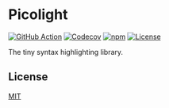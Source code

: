 # Picolight

[![GitHub Action](https://img.shields.io/github/actions/workflow/status/raviqqe/picolight/test.yaml?branch=main&style=flat-square)](https://github.com/raviqqe/picolight/actions)
[![Codecov](https://img.shields.io/codecov/c/github/raviqqe/picolight.svg?style=flat-square)](https://codecov.io/gh/raviqqe/picolight)
[![npm](https://img.shields.io/npm/v/@raviqqe/picolight?style=flat-square)](https://www.npmjs.com/package/@raviqqe/picolight)
[![License](https://img.shields.io/github/license/raviqqe/picolight.svg?style=flat-square)](LICENSE)

The tiny syntax highlighting library.

## License

[MIT](LICENSE)
